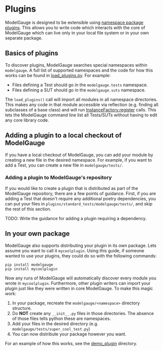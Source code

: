 # Plugins

ModelGauge is designed to be extensible using [namespace package plugins](https://packaging.python.org/en/latest/guides/creating-and-discovering-plugins/#using-namespace-packages). This allows you to write code which interacts with the core of ModelGauge which can live only in your local file system or in your own separate package.

## Basics of plugins

To discover plugins, ModelGauge searches special namespaces within `modelgauge`. A full list of supported namespaces and the code for how this works can be found in [load_plugins.py](/modelgauge/load_plugins.py). For example:

* Files defining a Test should go in the `modelgauge.tests` namespace.
* Files defining a SUT should go in the `modelgauge.suts` namespace.

The `load_plugins()` call will import all modules in all namespace directories. This makes any code in that module accessible via reflection (e.g. finding all subclasses of a base class) and will run [InstanceFactory.register](../modelgauge/instance_factory.py) calls. This lets the ModelGauge command line list all Tests/SUTs without having to edit any core library code.

## Adding a plugin to a local checkout of ModelGauge

If you have a local checkout of ModelGauge, you can add your module by creating a new file in the desired namespace. For example, if you want to add a Test, you can create a new file in `modelgauge/tests/`.

### Adding a plugin to ModelGauge's repository

If you would like to create a plugin that is distributed as part of the ModelGauge repository, there are a few points of guidance. First, if you are adding a Test that doesn't require any additional poetry dependencies, you can put your files in `plugins/standard_tests/modelgauge/tests/`, and skip the rest of this section.

TODO: Write the guidance for adding a plugin requiring a dependency.

## In your own package

ModelGauge also supports distributing your plugin in its own package. Lets assume you want to call it `mycoolplugin`. Using this guide, if someone wanted to use your plugins, they could do so with the following commands:

```
pip install modelgauge
pip install mycoolplugin
```

Now any runs of ModelGauge will automatically discover every module you wrote in `mycoolplugin`. Furthermore, other plugin writers can import your plugin just like they were written in core ModelGauge. To make this magic work:

1. In your package, recreate the `modelgauge/<namespace>` directory structure.
1. Do **NOT** create any `__init__.py` files in those directories. The absence of those files tells python these are namespaces.
1. Add your files in the desired directory (e.g. `modelgauge/tests/super_cool_test.py`)
1. You can now distribute your package however you want.

For an example of how this works, see the [demo_plugin](https://github.com/mlcommons/modelgauge/tree/main/demo_plugin) directory.
